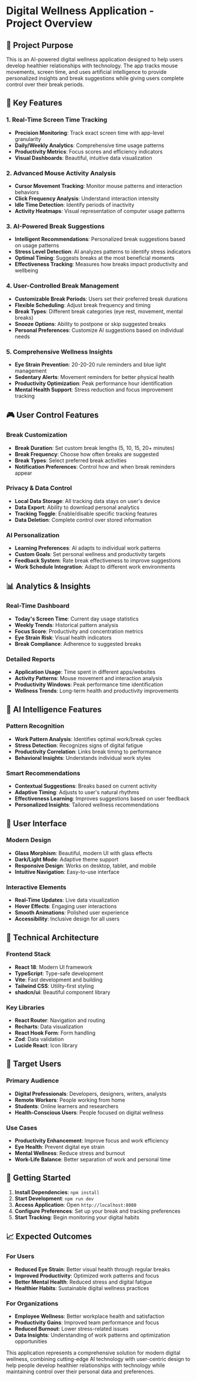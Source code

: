 # Digital Wellness Application - Project Overview

## 🎯 **Project Purpose**

This is an AI-powered digital wellness application designed to help users develop healthier relationships with technology. The app tracks mouse movements, screen time, and uses artificial intelligence to provide personalized insights and break suggestions while giving users complete control over their break periods.

## 🚀 **Key Features**

### 1. **Real-Time Screen Time Tracking**
- **Precision Monitoring**: Track exact screen time with app-level granularity
- **Daily/Weekly Analytics**: Comprehensive time usage patterns
- **Productivity Metrics**: Focus scores and efficiency indicators
- **Visual Dashboards**: Beautiful, intuitive data visualization

### 2. **Advanced Mouse Activity Analysis**
- **Cursor Movement Tracking**: Monitor mouse patterns and interaction behaviors
- **Click Frequency Analysis**: Understand interaction intensity
- **Idle Time Detection**: Identify periods of inactivity
- **Activity Heatmaps**: Visual representation of computer usage patterns

### 3. **AI-Powered Break Suggestions**
- **Intelligent Recommendations**: Personalized break suggestions based on usage patterns
- **Stress Level Detection**: AI analyzes patterns to identify stress indicators
- **Optimal Timing**: Suggests breaks at the most beneficial moments
- **Effectiveness Tracking**: Measures how breaks impact productivity and wellbeing

### 4. **User-Controlled Break Management**
- **Customizable Break Periods**: Users set their preferred break durations
- **Flexible Scheduling**: Adjust break frequency and timing
- **Break Types**: Different break categories (eye rest, movement, mental breaks)
- **Snooze Options**: Ability to postpone or skip suggested breaks
- **Personal Preferences**: Customize AI suggestions based on individual needs

### 5. **Comprehensive Wellness Insights**
- **Eye Strain Prevention**: 20-20-20 rule reminders and blue light management
- **Sedentary Alerts**: Movement reminders for better physical health
- **Productivity Optimization**: Peak performance hour identification
- **Mental Health Support**: Stress reduction and focus improvement tracking

## 🎮 **User Control Features**

### Break Customization
- **Break Duration**: Set custom break lengths (5, 10, 15, 20+ minutes)
- **Break Frequency**: Choose how often breaks are suggested
- **Break Types**: Select preferred break activities
- **Notification Preferences**: Control how and when break reminders appear

### Privacy & Data Control
- **Local Data Storage**: All tracking data stays on user's device
- **Data Export**: Ability to download personal analytics
- **Tracking Toggle**: Enable/disable specific tracking features
- **Data Deletion**: Complete control over stored information

### AI Personalization
- **Learning Preferences**: AI adapts to individual work patterns
- **Custom Goals**: Set personal wellness and productivity targets
- **Feedback System**: Rate break effectiveness to improve suggestions
- **Work Schedule Integration**: Adapt to different work environments

## 📊 **Analytics & Insights**

### Real-Time Dashboard
- **Today's Screen Time**: Current day usage statistics
- **Weekly Trends**: Historical pattern analysis
- **Focus Score**: Productivity and concentration metrics
- **Eye Strain Risk**: Visual health indicators
- **Break Compliance**: Adherence to suggested breaks

### Detailed Reports
- **Application Usage**: Time spent in different apps/websites
- **Activity Patterns**: Mouse movement and interaction analysis
- **Productivity Windows**: Peak performance time identification
- **Wellness Trends**: Long-term health and productivity improvements

## 🧠 **AI Intelligence Features**

### Pattern Recognition
- **Work Pattern Analysis**: Identifies optimal work/break cycles
- **Stress Detection**: Recognizes signs of digital fatigue
- **Productivity Correlation**: Links break timing to performance
- **Behavioral Insights**: Understands individual work styles

### Smart Recommendations
- **Contextual Suggestions**: Breaks based on current activity
- **Adaptive Timing**: Adjusts to user's natural rhythms
- **Effectiveness Learning**: Improves suggestions based on user feedback
- **Personalized Insights**: Tailored wellness recommendations

## 🎨 **User Interface**

### Modern Design
- **Glass Morphism**: Beautiful, modern UI with glass effects
- **Dark/Light Mode**: Adaptive theme support
- **Responsive Design**: Works on desktop, tablet, and mobile
- **Intuitive Navigation**: Easy-to-use interface

### Interactive Elements
- **Real-Time Updates**: Live data visualization
- **Hover Effects**: Engaging user interactions
- **Smooth Animations**: Polished user experience
- **Accessibility**: Inclusive design for all users

## 🔧 **Technical Architecture**

### Frontend Stack
- **React 18**: Modern UI framework
- **TypeScript**: Type-safe development
- **Vite**: Fast development and building
- **Tailwind CSS**: Utility-first styling
- **shadcn/ui**: Beautiful component library

### Key Libraries
- **React Router**: Navigation and routing
- **Recharts**: Data visualization
- **React Hook Form**: Form handling
- **Zod**: Data validation
- **Lucide React**: Icon library

## 🎯 **Target Users**

### Primary Audience
- **Digital Professionals**: Developers, designers, writers, analysts
- **Remote Workers**: People working from home
- **Students**: Online learners and researchers
- **Health-Conscious Users**: People focused on digital wellness

### Use Cases
- **Productivity Enhancement**: Improve focus and work efficiency
- **Eye Health**: Prevent digital eye strain
- **Mental Wellness**: Reduce stress and burnout
- **Work-Life Balance**: Better separation of work and personal time

## 🚀 **Getting Started**

1. **Install Dependencies**: `npm install`
2. **Start Development**: `npm run dev`
3. **Access Application**: Open `http://localhost:8080`
4. **Configure Preferences**: Set up your break and tracking preferences
5. **Start Tracking**: Begin monitoring your digital habits

## 📈 **Expected Outcomes**

### For Users
- **Reduced Eye Strain**: Better visual health through regular breaks
- **Improved Productivity**: Optimized work patterns and focus
- **Better Mental Health**: Reduced stress and digital fatigue
- **Healthier Habits**: Sustainable digital wellness practices

### For Organizations
- **Employee Wellness**: Better workplace health and satisfaction
- **Productivity Gains**: Improved team performance and focus
- **Reduced Burnout**: Lower stress-related issues
- **Data Insights**: Understanding of work patterns and optimization opportunities

This application represents a comprehensive solution for modern digital wellness, combining cutting-edge AI technology with user-centric design to help people develop healthier relationships with technology while maintaining control over their personal data and preferences.
